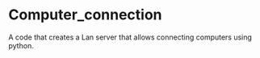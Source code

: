 # Computer_connection
A code that creates a Lan server that allows connecting computers using python.
